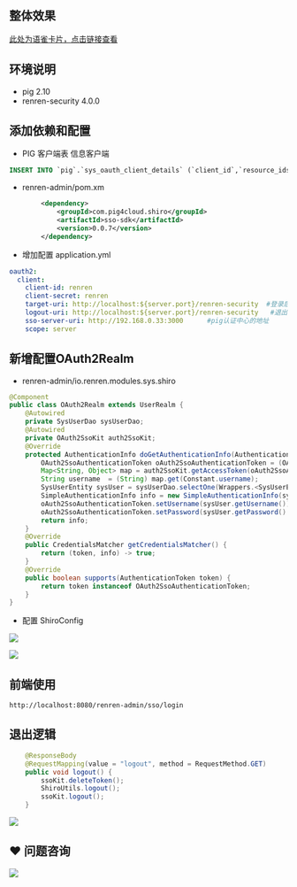 ## 整体效果
[此处为语雀卡片，点击链接查看](https://www.yuque.com/docs/14036158#puDxg)

## 环境说明


+ pig 2.10
+ renren-security 4.0.0





## 添加依赖和配置
+ PIG 客户端表 信息客户端

```sql
INSERT INTO `pig`.`sys_oauth_client_details` (`client_id`,`resource_ids`,`client_secret`,`scope`,`authorized_grant_types`,`web_server_redirect_uri`,`authorities`,`access_token_validity`,`refresh_token_validity`,`additional_information`,`autoapprove`) VALUES ('renren',NULL,'renren','server','refresh_token,authorization_code','http://localhost:8080/renren-admin/sso/login',NULL,43200,2592001,NULL,'true');
```

+ renren-admin/pom.xm 



```xml
		<dependency>
			<groupId>com.pig4cloud.shiro</groupId>
			<artifactId>sso-sdk</artifactId>
			<version>0.0.7</version>
		</dependency>
```



+ 增加配置 application.yml

```yaml
oauth2:
  client:
    client-id: renren
    client-secret: renren
    target-uri: http://localhost:${server.port}/renren-security  #登录后跳转到首页的地址
    logout-uri: http://localhost:${server.port}/renren-security   #退出后跳转的地址
    sso-server-uri: http://192.168.0.33:3000      #pig认证中心的地址
    scope: server
```

## 新增配置OAuth2Realm


+ renren-admin/io.renren.modules.sys.shiro

```java
@Component
public class OAuth2Realm extends UserRealm {
    @Autowired
    private SysUserDao sysUserDao;
    @Autowired
    private OAuth2SsoKit auth2SsoKit;
    @Override
    protected AuthenticationInfo doGetAuthenticationInfo(AuthenticationToken token) throws AuthenticationException {
        OAuth2SsoAuthenticationToken oAuth2SsoAuthenticationToken = (OAuth2SsoAuthenticationToken) token;
        Map<String, Object> map = auth2SsoKit.getAccessToken(oAuth2SsoAuthenticationToken.getCode());
        String username  = (String) map.get(Constant.username);
        SysUserEntity sysUser = sysUserDao.selectOne(Wrappers.<SysUserEntity>lambdaQuery().eq(SysUserEntity::getUsername,username));
        SimpleAuthenticationInfo info = new SimpleAuthenticationInfo(sysUser, sysUser.getPassword(), ByteSource.Util.bytes(sysUser.getSalt()), getName());
        oAuth2SsoAuthenticationToken.setUsername(sysUser.getUsername());
        oAuth2SsoAuthenticationToken.setPassword(sysUser.getPassword().toCharArray());
        return info;
    }
    @Override
    public CredentialsMatcher getCredentialsMatcher() {
        return (token, info) -> true;
    }
    @Override
    public boolean supports(AuthenticationToken token) {
        return token instanceof OAuth2SsoAuthenticationToken;
    }
}
```

+ 配置 ShiroConfig

![](https://cdn.nlark.com/yuque/0/2020/png/283679/1601977572787-3ed26630-eda4-49a0-9bc6-c047f5a27e44.png)

![](https://cdn.nlark.com/yuque/0/2020/png/283679/1601977605304-c640af1a-a3d0-4919-899f-1c3c880d7a74.png)

## 前端使用


```shell
http://localhost:8080/renren-admin/sso/login
```

## 退出逻辑
```java
    @ResponseBody
    @RequestMapping(value = "logout", method = RequestMethod.GET)
    public void logout() {
        ssoKit.deleteToken();
        ShiroUtils.logout();
        ssoKit.logout();
    }
```

![](https://cdn.nlark.com/yuque/0/2020/png/283679/1601979272644-934ef2b2-ddfc-4fdd-b68d-9cd0c6565240.png)



## ❤  问题咨询
![](https://cdn.nlark.com/yuque/0/2022/gif/283679/1662563973685-c22e9831-db66-42b5-973f-886d25d1e0e7.gif)

